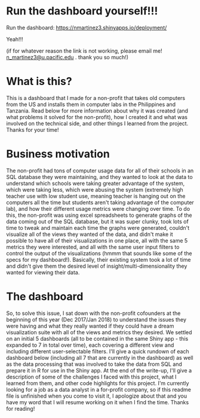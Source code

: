 # Run the dashboard yourself!!!

Run the dashboard: https://nmartinez3.shinyapps.io/deployment/

Yeah!!!

(if for whatever reason the link is not working, please email me! n_martinez3@u.pacific.edu . thank you so much!)

# What is this?

This is a dashboard that I made for a non-profit that takes old computers from the US and installs them in computer labs in the Philippines and Tanzania. Read below for more information about why it was created (and what problems it solved for the non-profit), how I created it and what was involved on the technical side, and other things I learned from the project. Thanks for your time!

# Business motivation

The non-profit had tons of computer usage data for all of their schools in an SQL database they were maintaining, and they wanted to look at the data to understand which schools were taking greater advantage of the system, which were taking less, which were abusing the system (extremely high teacher use with low student use, meaning teacher is hanging out on the computers all the time but students aren't taking advantage of the computer lab), and how their different usage metrics were changing over time. To do this, the non-profit was using excel spreadsheets to generate graphs of the data coming out of the SQL database, but it was super clunky, took lots of time to tweak and maintain each time the graphs were generated, couldn't visualize all of the views they wanted of the data, and didn't make it possible to have all of their visualizations in one place, all with the same 5 metrics they were interested, and all with the same user input filters to control the output of the visualizations (hmmm that sounds like some of the specs for my dashboard!). Basically, their existing system took a lot of time and didn't give them the desired level of insight/multi-dimensionality they wanted for viewing their data.

# The dashboard

So, to solve this issue, I sat down with the non-profit cofounders at the beginning of this year (Dec 2017/Jan 2018) to understand the issues they were having and what they really wanted if they could have a dream visualization suite with all of the views and metrics they desired. We settled on an initial 5 dashboards (all to be contained in the same Shiny app - this expanded to 7 in total over time), each covering a different view and including different user-selectable filters. I'll give a quick rundown of each dashboard below (including all 7 that are currently in the dashboard) as well as the data processing that was involved to take the data from SQL and prepare it in R for use in the Shiny app. At the end of the write-up, I'll give a description of some of the challenges I faced with this project, what I learned from them, and other code highlights for this project. I'm currently looking for a job as a data analyst in a for-profit company, so if this readme file is unfinished when you come to visit it, I apologize about that and you have my word that I will resume working on it when I find the time. Thanks for reading!


